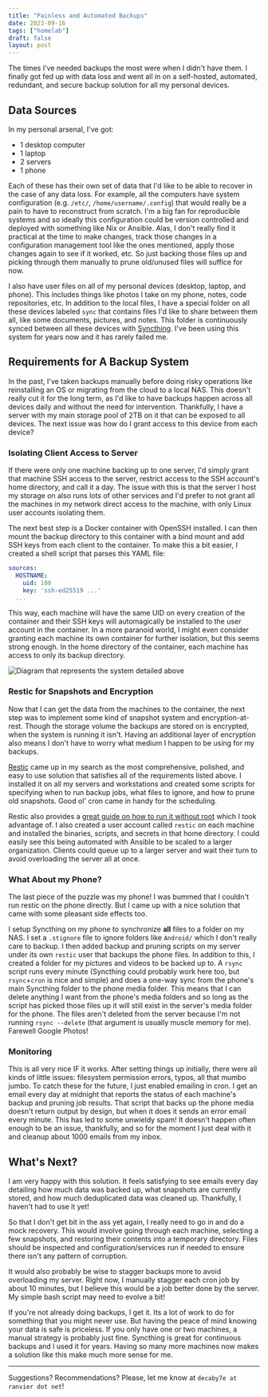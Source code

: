 ```yaml
---
title: "Painless and Automated Backups"
date: 2023-09-16
tags: ["homelab"]
draft: false
layout: post
---
```


The times I've needed backups the most were when I didn't have them. I finally
got fed up with data loss and went all in on a self-hosted, automated,
redundant, and secure backup solution for all my personal devices.

## Data Sources

In my personal arsenal, I've got:

- 1 desktop computer
- 1 laptop
- 2 servers
- 1 phone

Each of these has their own set of data that I'd like to be able to recover in
the case of any data loss. For example, all the computers have system
configuration (e.g. `/etc/`, `/home/username/.config`) that would really be a
pain to have to reconstruct from scratch. I'm a big fan for reproducible systems
and so ideally this configuration could be version controlled and deployed with
something like Nix or Ansible. Alas, I don't really find it practical at the
time to make changes, track those changes in a configuration management tool
like the ones mentioned, apply those changes again to see if it worked, etc. So
just backing those files up and picking through them manually to prune
old/unused files will suffice for now.

I also have user files on all of my personal devices (desktop, laptop, and
phone). This includes things like photos I take on my phone, notes, code
repositories, etc. In addition to the local files, I have a special folder on
all these devices labeled `sync` that contains files I'd like to share between
them all, like some documents, pictures, and notes. This folder is continuously
synced between all these devices with [Syncthing](https://syncthing.net/). I've
been using this system for years now and it has rarely failed me.

## Requirements for A Backup System

In the past, I've taken backups manually before doing risky operations like
reinstalling an OS or migrating from the cloud to a local NAS. This doesn't
really cut it for the long term, as I'd like to have backups happen across all
devices daily and without the need for intervention. Thankfully, I have a server
with my main storage pool of 2TB on it that can be exposed to all devices. The
next issue was how do I grant access to this device from each device?

### Isolating Client Access to Server

If there were only one machine backing up to one server, I'd simply grant that
machine SSH access to the server, restrict access to the SSH account's home
directory, and call it a day. The issue with this is that the server I host my
storage on also runs lots of other services and I'd prefer to not grant all the
machines in my network direct access to the machine, with only Linux user
accounts isolating them.

The next best step is a Docker container with OpenSSH installed. I can then
mount the backup directory to this container with a bind mount and add SSH keys
from each client to the container. To make this a bit easier, I created a shell
script that parses this YAML file:

```yaml
sources:
  HOSTNAME:
    uid: 100
    key: 'ssh-ed25519 ...'
  ...
```

This way, each machine will have the same UID on every creation of the container
and their SSH keys will automagically be installed to the user account in the
container. In a more paranoid world, I might even consider granting each machine
its own container for further isolation, but this seems strong enough. In the
home directory of the container, each machine has access to only its backup
directory.

![Diagram that represents the system detailed above](/img/containerized-backup-server.svg)

### Restic for Snapshots and Encryption

Now that I can get the data from the machines to the container, the next step
was to implement some kind of snapshot system and encryption-at-rest. Though the
storage volume the backups are stored on is encrypted, when the system is
running it isn't. Having an additional layer of encryption also means I don't
have to worry what medium I happen to be using for my backups.

[Restic](https://restic.net/) came up in my search as the most comprehensive,
polished, and easy to use solution that satisfies all of the requirements listed
above. I installed it on all my servers and workstations and created some
scripts for specifying when to run backup jobs, what files to ignore, and how to
prune old snapshots. Good ol' cron came in handy for the scheduling.

Restic also provides a [great guide on how to run it without
root](https://restic.readthedocs.io/en/stable/080_examples.html#backing-up-your-system-without-running-restic-as-root)
which I took advantage of. I also created a user account called `restic` on each
machine and installed the binaries, scripts, and secrets in that home directory.
I could easily see this being automated with Ansible to be scaled to a larger
organization. Clients could queue up to a larger server and wait their turn to
avoid overloading the server all at once.

### What About my Phone?

The last piece of the puzzle was my phone! I was bummed that I couldn't run
restic on the phone directly. But I came up with a nice solution that came with
some pleasant side effects too.

I setup Syncthing on my phone to synchronize **all** files to a folder on my
NAS. I set a `.stignore` file to ignore folders like `Android/` which I don't
really care to backup. I then added backup and pruning scripts on my server
under its own `restic` user that backups the phone files. In addition to this, I
created a folder for my pictures and videos to be backed up to. A `rsync` script
runs every minute (Syncthing could probably work here too, but `rsync`+`cron` is
nice and simple) and does a one-way sync from the phone's main Syncthing folder
to the phone media folder. This means that I can delete anything I want from the
phone's media folders and so long as the script has picked those files up it
will still exist in the server's media folder for the phone. The files aren't
deleted from the server because I'm not running `rsync --delete` (that argument
is usually muscle memory for me). Farewell Google Photos!

### Monitoring

This is all very nice IF it works. After setting things up initially, there were
all kinds of little issues: filesystem permission errors, typos, all that mumbo
jumbo. To catch these for the future, I just enabled emailing in cron. I get an
email every day at midnight that reports the status of each machine's backup and
pruning job results. That script that backs up the phone media doesn't return
output by design, but when it does it sends an error email every minute. This
has led to some unwieldy spam! It doesn't happen often enough to be an issue,
thankfully, and so for the moment I just deal with it and cleanup about 1000
emails from my inbox.

## What's Next?

I am very happy with this solution. It feels satisfying to see emails every day
detailing how much data was backed up, what snapshots are currently stored, and
how much deduplicated data was cleaned up. Thankfully, I haven't had to use it
yet!

So that I don't get bit in the ass yet again, I really need to go in and do a
mock recovery. This would involve going through each machine, selecting a few
snapshots, and restoring their contents into a temporary directory. Files should
be inspected and configuration/services run if needed to ensure there isn't any
pattern of corruption.

It would also probably be wise to stagger backups more to avoid overloading my
server. Right now, I manually stagger each cron job by about 10 minutes, but I
believe this would be a job better done by the server. My simple bash script may
need to evolve a bit!

If you're not already doing backups, I get it. Its a lot of work to do for
something that you might never use. But having the peace of mind knowing your
data is safe is priceless. If you only have one or two machines, a manual
strategy is probably just fine. Syncthing is great for continuous backups and I
used it for years. Having so many more machines now makes a solution like this
make much more sense for me.

---

Suggestions? Recommendations? Please, let me know at `decaby7e at ranvier dot net`!
